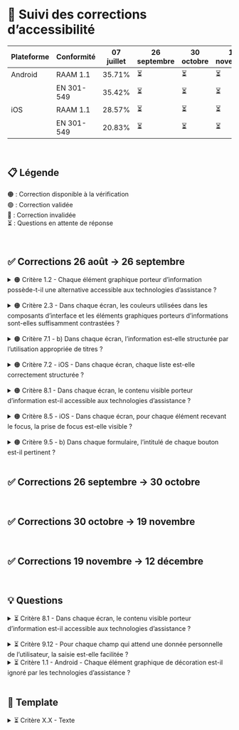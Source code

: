 # 🌈 Suivi des corrections d’accessibilité

| Plateforme | Conformité | 07 juillet | 26 septembre | 30 octobre | 19 novembre | 12 décembre |
| ---------- | ---------- | ---------- | ------------ | ---------- | ----------- | ----------- |
| Android    | RAAM 1.1   | 35.71%     | ⏳           | ⏳         | ⏳          | ⏳          |
|            | EN 301-549 | 35.42%     | ⏳           | ⏳         | ⏳          | ⏳          |
| iOS        | RAAM 1.1   | 28.57%     | ⏳           | ⏳         | ⏳          | ⏳          |
|            | EN 301-549 | 20.83%     | ⏳           | ⏳         | ⏳          | ⏳          |

<br>

## 📋 Légende


🟠 : Correction disponible à la vérification  
🟢 : Correction validée  
🔴 : Correction invalidée  
⏳ : Questions en attente de réponse

<br>

## ✅ Corrections 26 août → 26 septembre

<details>

<summary> 🟠 Critère 1.2 - Chaque élément graphique porteur d’information possède-t-il une alternative accessible aux technologies d’assistance ?</summary>

**RAAM** : [Critère 1.2](https://accessibilite.public.lu/fr/raam1.1/referentiel-technique.html#crit-1-2)  
**Ticket** : [PC-37462](https://passculture.atlassian.net/browse/PC-37462)  
**PR** : [#8653](https://github.com/pass-culture/pass-culture-app-native/pull/8653)

**Problème** 😱

- Pour les SVG, `accessiblityHidden` ne fonctionne pas (car n'existe pas en `react-native`).
- Pour le QR code, il n'est pas accessible au lecteur d'écrans.
- Pour les illustrations des offres et lieux, `accessibilityLabel` n'est pas très clair et compréhensible.

**Correction** 💡

- Pour les SVG, utiliser `accessible` plutôt que `accessiblityHidden`, qui rend disponible l'élément aux lecteurs d'écrans.
- Pour le QR code, il faut ajouter un `accessibilityLabel`, un `accessibilityRole` image et un `accessible` pour rendre la view disponible aux lecteurs d'écrans.
- Pour les illustrations des offres et lieux, il faut simplement changer `accessibilityLabel` pour qu'il soit plus explicite.

</details>

<br>

<details>

<summary> 🟠 Critère 2.3 - Dans chaque écran, les couleurs utilisées dans les composants d’interface et les éléments graphiques porteurs d’informations sont-elles suffisamment contrastées ?</summary>

**RAAM** : [Critère 2.3](https://accessibilite.public.lu/fr/raam1.1/referentiel-technique.html#crit-2-3)  
**Ticket** : [PC-37465](https://passculture.atlassian.net/browse/PC-37465)  
**PR** : [#8577](https://github.com/pass-culture/pass-culture-app-native/pull/8577)

**Problème** 😱  
La bordure du cercle dans les radio button n’était pas suffisamment contrastée pour être visible de tous.

**Correction** 💡  
Utilisation du design token `border.default` à la place de `border.subtle`.

</details>

<br>

<details>

<summary> 🟠 Critère 7.1 - b) Dans chaque écran, l’information est-elle structurée par l’utilisation appropriée de titres ?</summary>

**RAAM** : [Critère 7.1](https://accessibilite.public.lu/fr/raam1.1/referentiel-technique.html#crit-7-1)  
**Ticket** : [PC-37481](https://passculture.atlassian.net/browse/PC-37481)  
**PR** : [#8561](https://github.com/pass-culture/pass-culture-app-native/pull/8561)

**Problème** 😱  
Les titres n’avaient pas de rôle car nous avons ajouté `AccessibilityRole.HEADING` uniquement en web. De plus, ce rôle n’a aucune correspondance en native.

**Correction** 💡  
Utilisation de `AccessibilityRole.HEADER` dans `getHeadingAttrs()` qui permet d’ajouter le rôle dans tous les titres de manière automatique.

</details>

<br>

<details>

<summary> 🟠 Critère 7.2 - iOS - Dans chaque écran, chaque liste est-elle correctement structurée ?</summary>

**RAAM** : [Critère 7.2](https://accessibilite.public.lu/fr/raam1.1/referentiel-technique.html#crit-7-2)  
**Ticket** : [PC-37482](https://passculture.atlassian.net/browse/PC-37482)  
**PR** : [#8607](https://github.com/pass-culture/pass-culture-app-native/pull/8607)

**Problème** 😱  
Certaines listes n’étaient pas identifiées comme des listes `<ul>` et `<li>`.

**Correction** 💡  
Utilisation des composants `Li` associés à des `AccessibilityRole.LIST`.

</details>

<br>

<details>

<summary> 🟠 Critère 8.1 - Dans chaque écran, le contenu visible porteur d’information est-il accessible aux technologies d’assistance ?</summary>

**RAAM** : [Critère 8.1](https://accessibilite.public.lu/fr/raam1.1/referentiel-technique.html#crit-8-1)  
**Ticket** : [PC-37483](https://passculture.atlassian.net/browse/PC-37483)  
**PR** : [#8579](https://github.com/pass-culture/pass-culture-app-native/pull/8579), [#8662](https://github.com/pass-culture/pass-culture-app-native/pull/8662)

**Problème** 😱  
Certains textes n’étaient pas vocalisés car ils n’étaient pas inclus dans les labels.

**Correction** 💡  
- Ajout d’informations dans certains `accessibilityLabel` et/ou suppression d’`accessibilityLabel` inutiles afin d’éviter toute confusion.
- Modification de `tileAccessibilityLabel` pour prendre en compte les tags.

</details>

<br>

<details>

<summary> 🟠 Critère 8.5 - iOS - Dans chaque écran, pour chaque élément recevant le focus, la prise de focus est-elle visible ?</summary>

**RAAM** : [Critère 8.5](https://accessibilite.public.lu/fr/raam1.1/referentiel-technique.html#crit-8-5)  
**Ticket** : [PC-37485](https://passculture.atlassian.net/browse/PC-37485)  
**PR** : [#8632](https://github.com/pass-culture/pass-culture-app-native/pull/8632)

**Problème** 😱  
Lorsqu'on navigue sur l'élément `Accordion` le focus n'était pas visible car on utilisait `touchableFocusOutline()` dans un composant `TouchableOpacity`

**Correction** 💡  
L'utilisation de `customFocusOutline()` plutôt que `touchableFocusOutline()` dans le composant `Accordion`

</details>

<br>

<details>
<summary> 🟠 Critère 9.5 - b) Dans chaque formulaire, l’intitulé de chaque bouton est-il pertinent ?</summary>

**RAAM** : [Critère 9.5](https://accessibilite.public.lu/fr/raam1.1/referentiel-technique.html#crit-9-5)  
**Ticket** : [PC-37491](https://passculture.atlassian.net/browse/PC-37491)  
**PR** : [#8593](https://github.com/pass-culture/pass-culture-app-native/pull/8593)

**Problème** 😱  
`accessibilityDescribedBy` n'est pas reconnu en native, ce qui vocalise les UUID.

**Correction** 💡  
`accessibilityHint` permet d'ajouter un élément complémentaire et doit être utilisé à la place.  
Cependant, il n'est pas utilisable sur les textes ; il faut utiliser un `accessibilityLabel` custom (ex : pour les messages d'erreur).  
On ignore les textes/éléments ajoutés dans `accessibilityHint` pour éviter une double vocalisation en utilisant `hiddenFromScreenReader()` avec :

- `accessibilityElementsHidden: true // iOS`
- `importantForAccessibility: 'no' // Android`

</details>

<br>

## ✅ Corrections 26 septembre → 30 octobre

<br>

## ✅ Corrections 30 octobre → 19 novembre

<br>

## ✅ Corrections 19 novembre → 12 décembre

<br>

## 💡 Questions

<details>

<summary> ⏳ Critère 8.1 - Dans chaque écran, le contenu visible porteur d’information est-il accessible aux technologies d’assistance ?</summary>

**RAAM** : [Critère 8.1](https://accessibilite.public.lu/fr/raam1.1/referentiel-technique.html#crit-8-1)  
**Ticket** : [PC-37483](https://passculture.atlassian.net/browse/PC-37483)  
**PR** : [#8579](https://github.com/pass-culture/pass-culture-app-native/pull/8579), [#8662](https://github.com/pass-culture/pass-culture-app-native/pull/8662)

Pour les écrans E09, E015 et E016, nous n'arrivons pas à reproduire les non-conformités, est-ce qu'il s'agissait de tuiles d’offres avec des tags (non vocalisé) ?

</details>

<br>

<details>

<summary> ⏳ Critère 9.12 - Pour chaque champ qui attend une donnée personnelle de l’utilisateur, la saisie est-elle facilitée ?</summary>

**RAAM** : [Critère 9.12](https://accessibilite.public.lu/fr/raam1/referentiel-technique.html#crit-9-12)  
**Ticket** : [PC-37497](https://passculture.atlassian.net/browse/PC-37497)  
**PR** : [#XXXX](https://github.com/pass-culture/pass-culture-app-native/pull/XXXX)

| iOS Version | TextInput Type | Contact Menu AutoFill | Direct Email Suggestion AutoFill | Typing Contact Name AutoFill |
| ----------- | -------------- | --------------------- | -------------------------------- | ---------------------------- |
| 16.4        | Multi-layer    | ❌ Doesn't work       | ❌ Doesn't work                  | ❌ Doesn't work              |
| 16.4        | Basic          | ❌ Doesn't work       | ✅ Works                         | ❌ Doesn't work              |
| 18.3.1      | Multi-layer    | ✅ Works              | ❌ Doesn't work                  | ✅ Works                     |
| 18.3.1      | Basic          | ✅ Works              | ❌ Doesn't work                  | ✅ Works                     |

Legend:
`TextInput` Type Basic = a generic `TextInput` imported directly from `react-native`, with accessibility props:

```ts
<TextInput
 style={{ backgroundColor: 'yellow', height: 40 }}
 textContentType="emailAddress"
 autoComplete="email"
/>
```

`TextInput` Type Multi-layer = our custom input component `EmailInputController`.

</details>

<details>

<summary> ⏳ Critère 1.1 - Android - Chaque élément graphique de décoration est-il ignoré par les technologies d’assistance ?</summary>

**RAAM** : [Critère 1.1](https://accessibilite.public.lu/fr/raam1.1/referentiel-technique.html#crit-1-1)  
**Ticket** : [PC-37377](https://passculture.atlassian.net/browse/PC-37377)  
**PR** : [#XXXX](https://github.com/pass-culture/pass-culture-app-native/pull/XXXX)

**Problème** 😱  
Lorsque je démarre TalkBack sur la home, toute la home est restitué en Français.
Si je vais dans `HomeModule.tsx` et que je retire `BusinessModule` de l'array de modules, lorsque je démarre Talkback, cette fois-ci il ne restitura que "Bienvenue" et ça sera lu comme si c'était de l'anglais.
Dans tous les cas (si la home est restitué en entièrété en français, ou juste le titre es restitué), lorsque j'appuies manuellement sur un élément de la home, c'est restitué comme si c'était de l'anglais.

En ce qui concerne la restitution non-voulu des emojis contenus dans les titres des divers modules, pour constater ce problème, il faut que l'entièrété de la page soit restitué.

J'ai remarqué qu'il semble y avoir 2 modes de restitution par TalkBack:

- Une automatique qui se déclenche au démarrage de TalkBack quand on est sur la Home
- Une manuelle lorsqu'on appuies sur un élément

C'est dans le premier mode seulement que j'arrive à reproduire la lecture non-voulue des emojis.

Pourquoi la lecture automatique se déclenche seulement sur certaines écrans?

J'ai remarqué que c'était sur les écrans sans entête `headerShown: false` que tout la page est lu. Ou autre hypothèse: la liste de la home est un composant et est lu enitèrement et que le TalkBack ne lit que le premier élément lors de son activation. Peut être que le header prévient la lecture de la liste de la home.

Lors d'une lecture manuelle des éléments de la home, les emojis ne sont pas lus grâce au code existant dans `AccessibleTitle` ou le titre est séparé des emojis qu'il pourrait contenir, et le `accessibilityLabel` est défini à `titleText` (sans l'emoji).

Si je supprime ce `accessibilityLabel`, les emojis dans le titre sont lus, même en lecture manuelle, ce qui me permet de conclure que ce code fonctionne correctement.

**Correction** 💡  
Texte

</details>

<br>

## 📂 Template

<details>

<summary> ⏳ Critère X.X - Texte</summary>

**RAAM** : [Critère X.X](https://accessibilite.public.lu/fr/raam1.1/referentiel-technique.html#crit-X-X)  
**Ticket** : [PC-XXXXX](https://passculture.atlassian.net/browse/PC-XXXXX)  
**PR** : [#XXXX](https://github.com/pass-culture/pass-culture-app-native/pull/XXXX)

**Problème** 😱  
Texte

**Correction** 💡  
Texte

</details>
